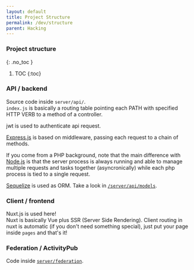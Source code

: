 ```yaml
---
layout: default
title: Project Structure
permalink: /dev/structure
parent: Hacking
---
```


### Project structure
{: .no_toc }
1. TOC
{:toc}


### API / backend

Source code inside `server/api/`.  
`index.js` is basically a routing table pointing each PATH with specified
HTTP VERB to a method of a controller.

jwt is used to authenticate api request.

[Express.js](https://expressjs.com/) is based on middleware, passing each request to a chain of methods.

If you come from a PHP background, note that the main difference with
[Node.js](https://en.wikipedia.org/wiki/Node.js) is that the server process is always running and able to manage
multiple requests and tasks together (asyncronically) while each php
process is tied to a single request.

[Sequelize](https://sequelize.org/) is used as ORM. Take a look in [`/server/api/models`](https://git.lattuga.net/cisti/gancio/src/master/server/api/models).


### Client / frontend
Nuxt.js is used here!  
Nuxt is basically Vue plus SSR (Server Side Rendering).
Client routing in nuxt is automatic (if you don't need something special),
just put your page inside `pages` and that's it!  


### Federation / ActivityPub
Code inside [`server/federation`](https://git.lattuga.net/cisti/gancio/src/master/server/federation).